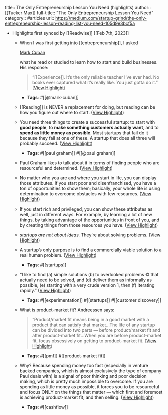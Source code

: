 title:: The Only Entrepreneurship Lesson You Need (highlights)
author:: [[Tucker Max]]
full-title:: "The Only Entrepreneurship Lesson You Need"
category:: #articles
url:: https://medium.com/startup-grind/the-only-entrepreneurship-lesson-reading-list-you-need-105d9e3bcf5a

- Highlights first synced by [[Readwise]] [[Feb 7th, 2023]]
	- When I was first getting into [[entrepreneurship]], I asked
	  
	  [Mark Cuban](https://medium.com/u/29fd628f3aaa?source=post_page-----105d9e3bcf5a--------------------------------)
	  
	  what he read or studied to learn how to start and build businesses. His response:
	  
	  > “[[Experience]]. It’s the only reliable teacher I’ve ever had. No books ever captured what it’s really like. You just gotta do it.” ([View Highlight](https://read.readwise.io/read/01grmb8sa6drn950km30ayjkra))
		- **Tags**: #[[@mark-cuban]]
	- [[Reading]] is NEVER a replacement for doing, but reading can be how you figure out where to start. ([View Highlight](https://read.readwise.io/read/01grmb9s1hfy0agmksak3w07a1))
	- You need three things to create a successful startup: to start with **good people**, to **make something customers actually want**, and to **spend as little money as possible**. Most startups that fail do it because they fail at one of these. A startup that does all three will probably succeed. ([View Highlight](https://read.readwise.io/read/01grmba7cadebymsq07gmm6b9b))
		- **Tags**: #[[paul graham]] #[[@paul graham]]
	- Paul Graham likes to talk about it in terms of finding people who are resourceful and determined. ([View Highlight](https://read.readwise.io/read/01grmbb2n6ccf5f6tp37r71s7s))
	- No matter who you are and where you start in life, you can display those attributes. If you start poor and disenfranchised, you have a ton of opportunities to show them; basically, your whole life is using determination to overcome obstacles with few resources. ([View Highlight](https://read.readwise.io/read/01grmbby43jbc823jggmckb3bz))
	- If you start rich and privileged, you can show these attributes as well, just in different ways. For example, by learning a lot of new things, by taking advantage of the opportunities in front of you, and by creating things from those resources you have. ([View Highlight](https://read.readwise.io/read/01grmbc096pstn83a8pjk8fhx5))
	- *startups are not about ideas.* They’re about solving problems. ([View Highlight](https://read.readwise.io/read/01grmbcj2hrv0t7vw7rwvvc5ss))
	- A startup’s only purpose is to find a commercially viable solution to a real human problem. ([View Highlight](https://read.readwise.io/read/01grmbcrz2tpx2nwa1m7zx3ypz))
		- **Tags**: #[[startups]]
	- “I like to find (a) simple solutions (b) to overlooked problems © that actually need to be solved, and (d) deliver them as informally as possible, (e) starting with a very crude version 1, then (f) iterating rapidly.” ([View Highlight](https://read.readwise.io/read/01grmbdc7d3hz9bztjbvc4vm01))
		- **Tags**: #[[experimentation]] #[[startups]] #[[customer discovery]]
	- What is product-market fit? Andreessen says:
	  
	  > “Product/market fit means being in a good market with a product that can satisfy that market…The life of any startup can be divided into two parts — before product/market fit and after product-market fit…When you are before product-market fit, focus obsessively on getting to product-market fit. ([View Highlight](https://read.readwise.io/read/01grmbe86gdcfctah8z9kayf2m))
		- **Tags**: #[[pmf]] #[[product-market fit]]
	- Why? Because spending money too fast (especially in venture backed companies, which is almost exclusively the type of company Paul deals with) is a signal of poor thinking and poor decision making, which is pretty much impossible to overcome. If you are spending as little money as possible, it forces you to be resourceful and focus ONLY on the things that matter — which first and foremost is achieving product-market fit, and then selling. ([View Highlight](https://read.readwise.io/read/01grmbfnyhw4vz3e766cvwkdyt))
		- **Tags**: #[[cashflow]]